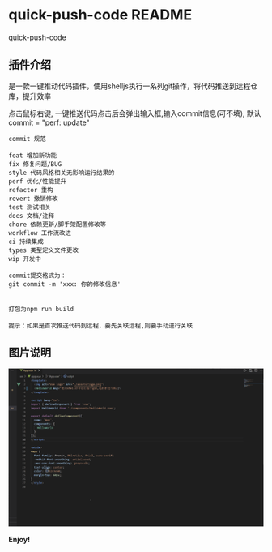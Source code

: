 # quick-push-code README

 quick-push-code

## 插件介绍

是一款一键推动代码插件，使用shelljs执行一系列git操作，将代码推送到远程仓库，提升效率

点击鼠标右键, 一键推送代码点击后会弹出输入框,输入commit信息(可不填), 默认 commit = "perf: update"
```
commit 规范

feat 增加新功能
fix 修复问题/BUG
style 代码风格相关无影响运行结果的
perf 优化/性能提升
refactor 重构
revert 撤销修改
test 测试相关
docs 文档/注释
chore 依赖更新/脚手架配置修改等
workflow 工作流改进
ci 持续集成
types 类型定义文件更改
wip 开发中

commit提交格式为：
git commit -m 'xxx: 你的修改信息'


打包为npm run build

提示：如果是首次推送代码到远程，要先关联远程,则要手动进行关联
```
## 图片说明

![image](https://raw.githubusercontent.com/chailu123456/vue3Shell/master/src/assets/code.gif)



**Enjoy!**
